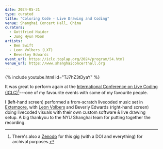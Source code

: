 ```yaml
---
date: 2024-05-31
type: curated
title: "Coloring Code - Live Drawing and Coding"
venue: Shanghai Concert Hall, China
curators:
  - Gottfried Haider
  - Jung Hyun Moon
artists:
  - Ben Swift
  - Leon Volbers (LXT)
  - Beverley Edwards
event_url: https://iclc.toplap.org/2024/program/54.html
venue_url: https://www.shanghaiconcerthall.org
---
```


{% include youtube.html id="TJ7hZ3tDyaY" %}

It was great to perform again at the
[International Conference on Live Coding (ICLC)](https://iclc.toplap.org/2024/program/54.html)[^zenodo]---one
of my favourite events with some of my favourite people.

I (left-hand screen) performed a from-scratch livecoded music set in
[Extempore](https://github.com/digego/extempore), with
[Leon Volbers](https://leonvolbers.com/index.html) and Beverly Edwards
(right-hand screen) doing livecoded visuals with their own custom software &
live drawing setup. A big thankyou to the NYU Shanghai team for putting together
the recording.

[^zenodo]:
    There's also a [Zenodo](https://zenodo.org/records/11345213) for this gig
    (with a DOI and everything) for archival purposes.
